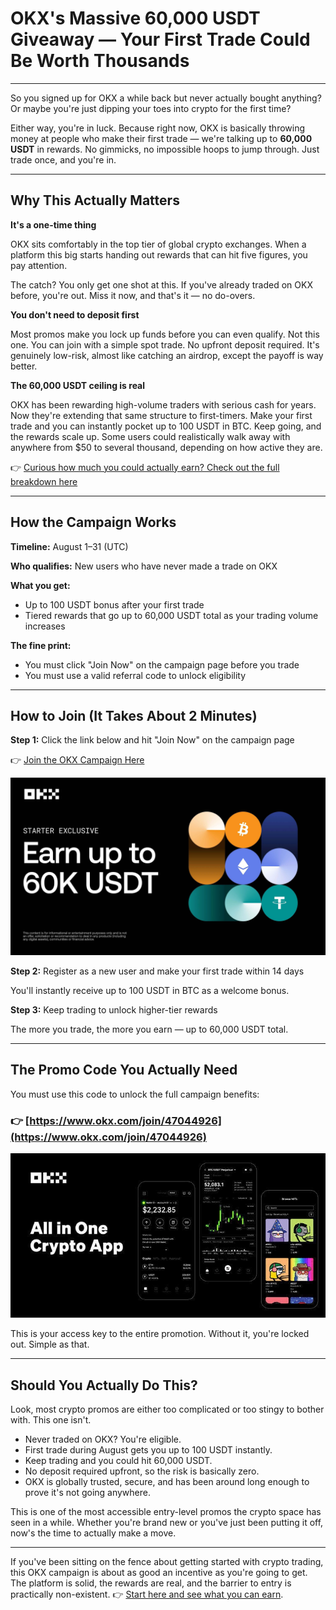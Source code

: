 # OKX's Massive 60,000 USDT Giveaway — Your First Trade Could Be Worth Thousands

---

So you signed up for OKX a while back but never actually bought anything? Or maybe you're just dipping your toes into crypto for the first time?

Either way, you're in luck. Because right now, OKX is basically throwing money at people who make their first trade — we're talking up to **60,000 USDT** in rewards. No gimmicks, no impossible hoops to jump through. Just trade once, and you're in.



---

## Why This Actually Matters

**It's a one-time thing**

OKX sits comfortably in the top tier of global crypto exchanges. When a platform this big starts handing out rewards that can hit five figures, you pay attention.

The catch? You only get one shot at this. If you've already traded on OKX before, you're out. Miss it now, and that's it — no do-overs.

**You don't need to deposit first**

Most promos make you lock up funds before you can even qualify. Not this one. You can join with a simple spot trade. No upfront deposit required. It's genuinely low-risk, almost like catching an airdrop, except the payoff is way better.

**The 60,000 USDT ceiling is real**

OKX has been rewarding high-volume traders with serious cash for years. Now they're extending that same structure to first-timers. Make your first trade and you can instantly pocket up to 100 USDT in BTC. Keep going, and the rewards scale up. Some users could realistically walk away with anywhere from $50 to several thousand, depending on how active they are.

👉 [Curious how much you could actually earn? Check out the full breakdown here](https://www.okx.com/join/47044926)

---

## How the Campaign Works

**Timeline:** August 1–31 (UTC)

**Who qualifies:** New users who have never made a trade on OKX

**What you get:**
- Up to 100 USDT bonus after your first trade
- Tiered rewards that go up to 60,000 USDT total as your trading volume increases

**The fine print:**
- You must click "Join Now" on the campaign page before you trade
- You must use a valid referral code to unlock eligibility

---

## How to Join (It Takes About 2 Minutes)

**Step 1:** Click the link below and hit "Join Now" on the campaign page

👉 [Join the OKX Campaign Here](https://www.okx.com/campaigns/deposit-and-trade?channelid=47044926)

![OKX campaign landing page showing exclusive instant rewards](image/50487787919.webp)

**Step 2:** Register as a new user and make your first trade within 14 days

You'll instantly receive up to 100 USDT in BTC as a welcome bonus.

**Step 3:** Keep trading to unlock higher-tier rewards

The more you trade, the more you earn — up to 60,000 USDT total.

---

## The Promo Code You Actually Need

You must use this code to unlock the full campaign benefits:

### 👉 [https://www.okx.com/join/47044926](https://www.okx.com/join/47044926)

![OKX referral rewards page with promo code 47044926](image/200566835854241.webp)

This is your access key to the entire promotion. Without it, you're locked out. Simple as that.

---

## Should You Actually Do This?

Look, most crypto promos are either too complicated or too stingy to bother with. This one isn't.

- Never traded on OKX? You're eligible.
- First trade during August gets you up to 100 USDT instantly.
- Keep trading and you could hit 60,000 USDT.
- No deposit required upfront, so the risk is basically zero.
- OKX is globally trusted, secure, and has been around long enough to prove it's not going anywhere.

This is one of the most accessible entry-level promos the crypto space has seen in a while. Whether you're brand new or you've just been putting it off, now's the time to actually make a move.

---

If you've been sitting on the fence about getting started with crypto trading, this OKX campaign is about as good an incentive as you're going to get. The platform is solid, the rewards are real, and the barrier to entry is practically non-existent. 👉 [Start here and see what you can earn](https://www.okx.com/join/47044926).
